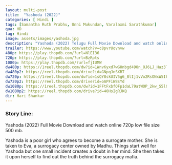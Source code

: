```yaml
---
layout: multi-post
title:  "Yashoda (2022)"
categories: [ Hindi ]
tags: [Samantha Ruth Prabhu, Unni Mukundan, Varalaxmi Sarathkumar]
qua: HD
lag: Hindi
image: assets/images/yashoda.jpg
description: "Yashoda (2022) Telugu Full Movie Download and watch online 720p low file size 500 mb."
trailer: https://www.youtube.com/watch?v=c8pvrUovnvw
480p: https://play.thopdb.com/?url=NlEI36
720p: https://play.thopdb.com/?url=BzRpts
1080p: https://play.thopdb.com/?url=fjIUMW
dw480p: https://1reel.thopdb.com/dw?id=1WnvKyxd7wGHnbgd49On_OJ6LJ_Haz3TL
dw480p2: https://reel.thopdb.com/drive?id=GNpqJnSXBT
dw720p: https://1reel.thopdb.com/dw?id=1sQY8skUIV5g6_8lIj1vVo2RsONxW5IkF
dw720p2: https://reel.thopdb.com/drive?id=oAPFiW8sYd
dw1080p: https://1reel.thopdb.com/dw?id=1FFtFxbfOFp1daL79atWOP_2kw_S5l0fj
dw1080p2: https://reel.thopdb.com/drive?id=40HsIgRJKQ
dir: Hari Shankar
---
```


### Story Line:
Yashoda (2022) Full Movie Download and watch online 720p low file size 500 mb.

Yashoda is a poor girl who agrees to become a surrogate mother. She is taken to Eva, a surrogacy center owned by Madhu. Things start well for Yashoda but one small incident creates a doubt in her mind. She then takes it upon herself to find out the truth behind the surrogacy mafia.